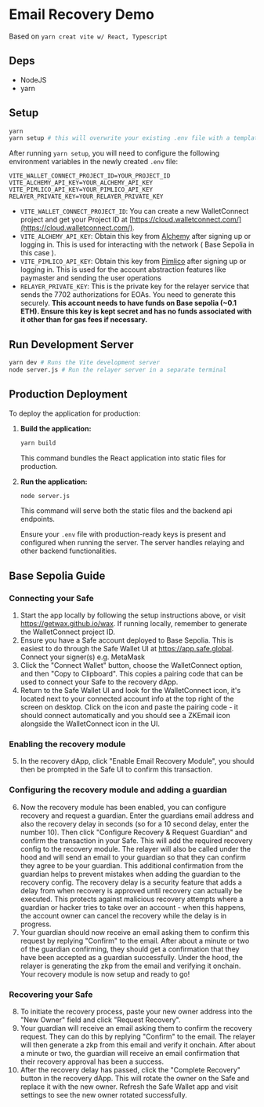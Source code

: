 # Email Recovery Demo

Based on `yarn creat vite w/ React, Typescript`

## Deps

- NodeJS
- yarn

## Setup

```sh
yarn
yarn setup # this will overwrite your existing .env file with a template.
```

After running `yarn setup`, you will need to configure the following environment variables in the newly created `.env` file:

```
VITE_WALLET_CONNECT_PROJECT_ID=YOUR_PROJECT_ID
VITE_ALCHEMY_API_KEY=YOUR_ALCHEMY_API_KEY
VITE_PIMLICO_API_KEY=YOUR_PIMLICO_API_KEY
RELAYER_PRIVATE_KEY=YOUR_RELAYER_PRIVATE_KEY
```

- `VITE_WALLET_CONNECT_PROJECT_ID`: You can create a new WalletConnect project and get your Project ID at [https://cloud.walletconnect.com/](https://cloud.walletconnect.com/).
- `VITE_ALCHEMY_API_KEY`: Obtain this key from [Alchemy](https://www.alchemy.com/) after signing up or logging in. This is used for interacting with the network ( Base Sepolia in this case ).
- `VITE_PIMLICO_API_KEY`: Obtain this key from [Pimlico](https://dashboard.pimlico.io) after signing up or logging in. This is used for the account abstraction features like paymaster and sending the user operations
- `RELAYER_PRIVATE_KEY`: This is the private key for the relayer service that sends the 7702 authorizations for EOAs. You need to generate this securely. **This account needs to have funds on Base sepolia (~0.1 ETH). Ensure this key is kept secret and has no funds associated with it other than for gas fees if necessary.**

## Run Development Server

```sh
yarn dev # Runs the Vite development server
node server.js # Run the relayer server in a separate terminal
```

## Production Deployment

To deploy the application for production:

1.  **Build the application:**

    ```sh
    yarn build
    ```

    This command bundles the React application into static files for production.

2.  **Run the application:**

    ```sh
    node server.js
    ```

    This command will serve both the static files and the backend api endpoints.

    Ensure your `.env` file with production-ready keys is present and configured when running the server. The server handles relaying and other backend functionalities.

## Base Sepolia Guide

### Connecting your Safe

1. Start the app locally by following the setup instructions above, or visit https://getwax.github.io/wax. If running locally, remember to generate the WalletConnect project ID.
2. Ensure you have a Safe account deployed to Base Sepolia. This is easiest to do through the Safe Wallet UI at https://app.safe.global. Connect your signer(s) e.g. MetaMask
3. Click the "Connect Wallet" button, choose the WalletConnect option, and then "Copy to Clipboard". This copies a pairing code that can be used to connect your Safe to the recovery dApp.
4. Return to the Safe Wallet UI and look for the WalletConnect icon, it's located next to your connected account info at the top right of the screen on desktop. Click on the icon and paste the pairing code - it should connect automatically and you should see a ZKEmail icon alongside the WalletConnect icon in the UI.

### Enabling the recovery module

5. In the recovery dApp, click "Enable Email Recovery Module", you should then be prompted in the Safe UI to confirm this transaction.

### Configuring the recovery module and adding a guardian

6. Now the recovery module has been enabled, you can configure recovery and request a guardian. Enter the guardians email address and also the recovery delay in seconds (so for a 10 second delay, enter the number 10). Then click "Configure Recovery & Request Guardian" and confirm the transaction in your Safe. This will add the required recovery config to the recovery module. The relayer will also be called under the hood and will send an email to your guardian so that they can confirm they agree to be your guardian. This additional confirmation from the guardian helps to prevent mistakes when adding the guardian to the recovery config. The recovery delay is a security feature that adds a delay from when recovery is approved until recovery can actually be executed. This protects against malicious recovery attempts where a guardian or hacker tries to take over an account - when this happens, the account owner can cancel the recovery while the delay is in progress.
7. Your guardian should now receive an email asking them to confirm this request by replying "Confirm" to the email. After about a minute or two of the guardian confirming, they should get a confirmation that they have been accepted as a guardian successfully. Under the hood, the relayer is generating the zkp from the email and verifying it onchain. Your recovery module is now setup and ready to go!

### Recovering your Safe

8. To initiate the recovery process, paste your new owner address into the "New Owner" field and click "Request Recovery".
9. Your guardian will receive an email asking them to confirm the recovery request. They can do this by replying "Confirm" to the email. The relayer will then generate a zkp from this email and verify it onchain. After about a minute or two, the guardian will receive an email confirmation that their recovery approval has been a success.
10. After the recovery delay has passed, click the "Complete Recovery" button in the recovery dApp. This will rotate the owner on the Safe and replace it with the new owner. Refresh the Safe Wallet app and visit settings to see the new owner rotated successfully.
